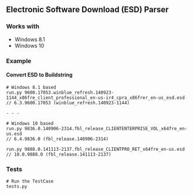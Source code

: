 ## Electronic Software Download (ESD) Parser
### Works with
* Windows 8.1
* Windows 10

### Example
#### Convert ESD to Buildstring
    # Windows 8.1 based
    run.py 9600.17053.winblue_refresh.140923-1144_x86fre_client_professional_en-us-ir4_cpra_x86frer_en-us_esd.esd
    // 6.3.9600.17053 (winblue_refresh.140923-1144)

    - - - 
    
    # Windows 10 based
    run.py 9836.0.140906-2314.fbl_release_CLIENTENTERPRISE_VOL_x64fre_en-us.esd
    // 6.4.9836.0 (fbl_release.140906-2314)
	
    run.py 9888.0.141113-2137.fbl_release_CLIENTPRO_RET_x64fre_en-us.esd
    // 10.0.9888.0 (fbl_release.141113-2137)

### Tests
    # Run the TestCase
    tests.py